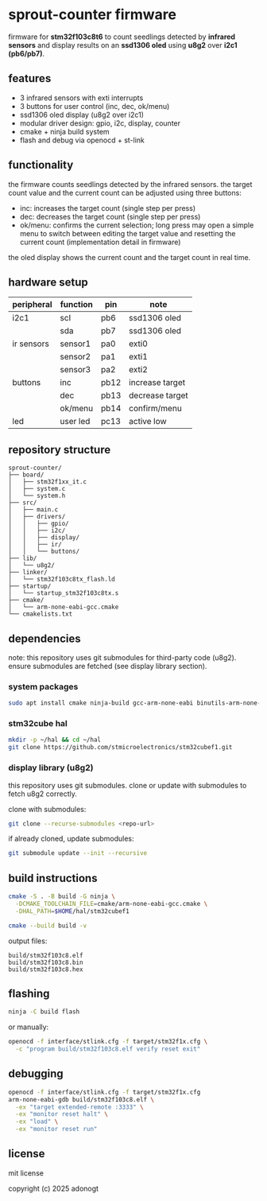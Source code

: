 # sprout-counter firmware

firmware for **stm32f103c8t6** to count seedlings detected by **infrared sensors** and display results on an **ssd1306 oled** using **u8g2** over **i2c1 (pb6/pb7)**.

## features

- 3 infrared sensors with exti interrupts
- 3 buttons for user control (inc, dec, ok/menu)
- ssd1306 oled display (u8g2 over i2c1)
- modular driver design: gpio, i2c, display, counter
- cmake + ninja build system
- flash and debug via openocd + st-link

## functionality

the firmware counts seedlings detected by the infrared sensors. the target count value and the current count can be adjusted using three buttons:

- inc: increases the target count (single step per press)
- dec: decreases the target count (single step per press)
- ok/menu: confirms the current selection; long press may open a simple menu to switch between editing the target value and resetting the current count (implementation detail in firmware)

the oled display shows the current count and the target count in real time.

## hardware setup

| peripheral | function | pin  | note |
|-------------|-----------|------|------|
| i2c1        | scl       | pb6  | ssd1306 oled |
|             | sda       | pb7  | ssd1306 oled |
| ir sensors  | sensor1   | pa0  | exti0 |
|             | sensor2   | pa1  | exti1 |
|             | sensor3   | pa2  | exti2 |
| buttons     | inc       | pb12 | increase target |
|             | dec       | pb13 | decrease target |
|             | ok/menu   | pb14 | confirm/menu |
| led         | user led  | pc13 | active low |

## repository structure

```
sprout-counter/
├── board/
│   ├── stm32f1xx_it.c
│   ├── system.c
│   └── system.h
├── src/
│   ├── main.c
│   ├── drivers/
│   │   ├── gpio/
│   │   ├── i2c/
│   │   ├── display/
│   │   ├── ir/
│   │   └── buttons/
├── lib/
│   └── u8g2/
├── linker/
│   └── stm32f103c8tx_flash.ld
├── startup/
│   └── startup_stm32f103c8tx.s
├── cmake/
│   └── arm-none-eabi-gcc.cmake
└── cmakelists.txt
```

## dependencies

note: this repository uses git submodules for third-party code (u8g2). ensure submodules are fetched (see display library section).

### system packages

```bash
sudo apt install cmake ninja-build gcc-arm-none-eabi binutils-arm-none-eabi openocd
```

### stm32cube hal

```bash
mkdir -p ~/hal && cd ~/hal
git clone https://github.com/stmicroelectronics/stm32cubef1.git
```

### display library (u8g2)

this repository uses git submodules. clone or update with submodules to fetch u8g2 correctly.

clone with submodules:

```bash
git clone --recurse-submodules <repo-url>
```

if already cloned, update submodules:

```bash
git submodule update --init --recursive
```

## build instructions

```bash
cmake -S . -B build -G ninja \
  -DCMAKE_TOOLCHAIN_FILE=cmake/arm-none-eabi-gcc.cmake \
  -DHAL_PATH=$HOME/hal/stm32cubef1

cmake --build build -v
```

output files:

```
build/stm32f103c8.elf
build/stm32f103c8.bin
build/stm32f103c8.hex
```

## flashing

```bash
ninja -C build flash
```

or manually:

```bash
openocd -f interface/stlink.cfg -f target/stm32f1x.cfg \
  -c "program build/stm32f103c8.elf verify reset exit"
```

## debugging

```bash
openocd -f interface/stlink.cfg -f target/stm32f1x.cfg
arm-none-eabi-gdb build/stm32f103c8.elf \
  -ex "target extended-remote :3333" \
  -ex "monitor reset halt" \
  -ex "load" \
  -ex "monitor reset run"
```

## license

mit license

copyright (c) 2025 adonogt

